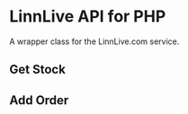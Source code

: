 LinnLive API for PHP
====================

A wrapper class for the LinnLive.com service.

Get Stock
---------

Add Order
---------